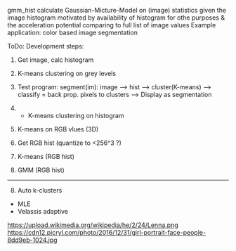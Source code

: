 gmm_hist calculate Gaussian-Micture-Model on (image) statistics given the image histogram
motivated by availability of histogram for othe purposes &
 the acceleration potential comparing to full list of image values
Example application: color based image segmentation

 ToDo: Development steps:
 1. Get image, calc histogram
 2. K-means clustering on grey levels
 3. Test program: segment(im):   image --> hist --> cluster(K-means) --> classify = back prop. pixels to clusters --> Display as segmentation

 4. * K-means clustering on histogram
 5. K-means on RGB vlues (3D)
 6. Get RGB hist (quantize to <256^3 ?)
 6. K-means (RGB hist)
 7. GMM (RGB hist)
 ---
 8. Auto k-clusters
   -  MLE
   -  Velassis adaptive

  https://upload.wikimedia.org/wikipedia/he/2/24/Lenna.png
  https://cdn12.picryl.com/photo/2016/12/31/girl-portrait-face-people-8dd9eb-1024.jpg
